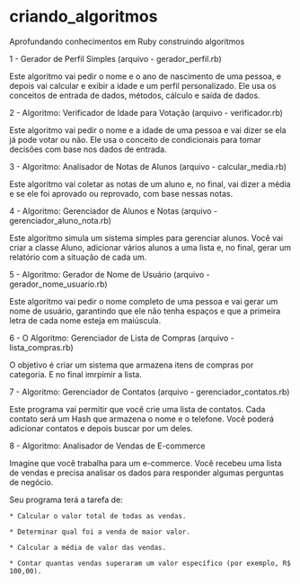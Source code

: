 # criando_algoritmos
Aprofundando conhecimentos em Ruby construindo algoritmos

1 - Gerador de Perfil Simples (arquivo - gerador_perfil.rb)

Este algoritmo vai pedir o nome e o ano de nascimento de uma pessoa, e depois vai calcular e exibir a idade e um perfil personalizado. Ele usa os conceitos de entrada de dados, métodos, cálculo e saída de dados.

2 - Algoritmo: Verificador de Idade para Votação (arquivo - verificador.rb)

Este algoritmo vai pedir o nome e a idade de uma pessoa e vai dizer se ela já pode votar ou não. Ele usa o conceito de condicionais para tomar decisões com base nos dados de entrada.

3 - Algoritmo: Analisador de Notas de Alunos (arquivo - calcular_media.rb)

Este algoritmo vai coletar as notas de um aluno e, no final, vai dizer a média e se ele foi aprovado ou reprovado, com base nessas notas.

4 - Algoritmo: Gerenciador de Alunos e Notas (arquivo - gerenciador_aluno_nota.rb)

Este algoritmo simula um sistema simples para gerenciar alunos. Você vai criar a classe Aluno, adicionar vários alunos a uma lista e, no final, gerar um relatório com a situação de cada um.

5 - Algoritmo: Gerador de Nome de Usuário (arquivo - gerador_nome_usuario.rb)

Este algoritmo vai pedir o nome completo de uma pessoa e vai gerar um nome de usuário, garantindo que ele não tenha espaços e que a primeira letra de cada nome esteja em maiúscula.

6 - O Algoritmo: Gerenciador de Lista de Compras (arquivo - lista_compras.rb)

O objetivo é criar um sistema que armazena itens de compras por categoria. E no final imrpimir a lista.

7 - Algoritmo: Gerenciador de Contatos (arquivo - gerenciador_contatos.rb)

Este programa vai permitir que você crie uma lista de contatos. Cada contato será um Hash que armazena o nome e o telefone. Você poderá adicionar contatos e depois buscar por um deles.

8 - Algoritmo: Analisador de Vendas de E-commerce

Imagine que você trabalha para um e-commerce. Você recebeu uma lista de vendas e precisa analisar os dados para responder algumas perguntas de negócio.

Seu programa terá a tarefa de:

    * Calcular o valor total de todas as vendas.

    * Determinar qual foi a venda de maior valor.

    * Calcular a média de valor das vendas.

    * Contar quantas vendas superaram um valor específico (por exemplo, R$ 100,00).